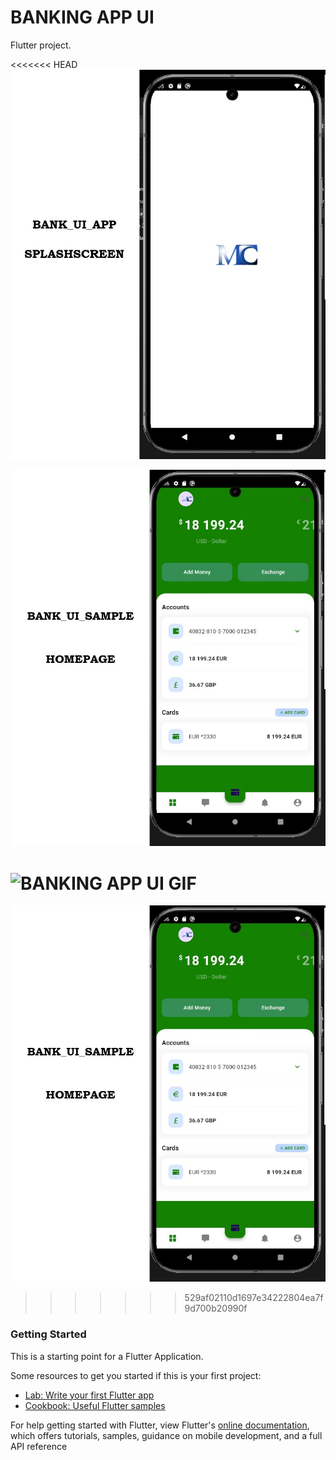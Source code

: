 # BANKING APP UI

Flutter project.

<<<<<<< HEAD
![BANKING APP UI](https://github.com/Arimir727/bank_app0/blob/main/assets/app_images/md_Bank_App_UI_SAMPLE%20(Spashscreen).png)

![BANKING APP UI](https://github.com/Arimir727/bank_app0/blob/main/assets/app_images/md_Bank_App_UI_SAMPLE%20(Homescreen).png)

![BANKING APP UI GIF]()
=======
![BANKING APP UI](https://github.com/Arimir727/bank_app0/blob/main/assets/app_images/md_Bank_App_UI_SAMPLE%20(Homescreen).png)
>>>>>>> 529af02110d1697e34222804ea7f9d700b20990f

### Getting Started
This is a starting point for a Flutter Application.

Some resources to get you started if this is your first project:

- [Lab: Write your first Flutter app](https://flutter.dev/docs/get-started/codelab)
- [Cookbook: Useful Flutter samples](https://flutter.dev/docs/cookbook)

For help getting started with Flutter, view Flutter's
[online documentation](https://flutter.dev/docs), which offers tutorials,
samples, guidance on mobile development, and a full API reference
